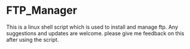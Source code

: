 # FTP_Manager
This is a linux shell script which is used to install and manage ftp.
Any suggestions and updates are welcome.
please give me feedback on this after using the script.
